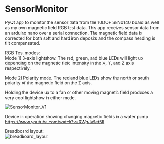 # SensorMonitor
PyQt app to monitor the sensor data from the 10DOF SEN0140 board as well as my own magnetic field RGB test data. This app receives sensor data from an arduino nano over a serial connection. The magnetic field data is corrected for both soft and hard iron deposits and the compass heading is tilt compensated.

RGB Test modes:  
Mode 1) 3-axis lightshow. The red, green, and blue LEDs will light up depending on the magnetic field intensity in the X, Y, and Z axis respectively.   

Mode 2) Polarity mode. The red and blue LEDs show the north or south polarity of the magnetic field on the Z axis.  
  
Holding the device up to a fan or other moving magnetic field produces a very cool lightshow in either mode.

![SensorMonitor_V1](https://user-images.githubusercontent.com/10580033/113110450-f299a700-91bb-11eb-9b13-60a44e38f393.png)

Device in operation showing changing magnetic fields in a water pump
https://www.youtube.com/watch?v=RWgJv9et5II

Breadboard layout:  
![breadboard_layout](https://user-images.githubusercontent.com/10580033/113110452-f3323d80-91bb-11eb-83c3-0d74dca7cfb2.jpeg)


